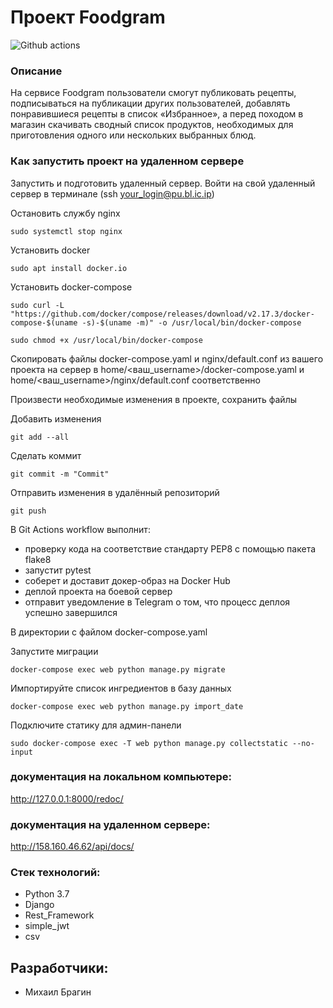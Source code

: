 # Проект Foodgram
![Github actions](https://github.com/mbragins1988/yamdb_final/actions/workflows/yamdb_workflow.yml/badge.svg)

### Описание
На сервисе Foodgram пользователи смогут публиковать рецепты, подписываться на публикации других пользователей, добавлять понравившиеся рецепты в список «Избранное», а перед походом в магазин скачивать сводный список продуктов, необходимых для приготовления одного или нескольких выбранных блюд.


### Как запустить проект на удаленном сервере

Запустить и подготовить удаленный сервер.
Войти на свой удаленный сервер в терминале (ssh your_login@pu.bl.ic.ip)

Остановить службу nginx

```
sudo systemctl stop nginx
```

Установить docker

```
sudo apt install docker.io
```

Установить docker-compose

```
sudo curl -L "https://github.com/docker/compose/releases/download/v2.17.3/docker-compose-$(uname -s)-$(uname -m)" -o /usr/local/bin/docker-compose
```
```
sudo chmod +x /usr/local/bin/docker-compose
```

Скопировать файлы docker-compose.yaml и nginx/default.conf из вашего проекта на сервер в home/<ваш_username>/docker-compose.yaml и home/<ваш_username>/nginx/default.conf соответственно

Произвести необходимые изменения в проекте, сохранить файлы

Добавить изменения

```
git add --all
```

Сделать коммит

```
git commit -m "Commit"
```

Отправить изменения в удалённый репозиторий

```
git push
```

В Git Actions workflow выполнит:
- проверку кода на соответствие стандарту PEP8 с помощью пакета flake8
- запустит pytest
- соберет и доставит докер-образ на Docker Hub
- деплой проекта на боевой сервер
- отправит уведомление в Telegram о том, что процесс деплоя успешно завершился

В директории с файлом docker-compose.yaml

Запустите миграции
```
docker-compose exec web python manage.py migrate
```

Импортируйте список ингредиентов в базу данных
```
docker-compose exec web python manage.py import_date
```

Подключите статику для админ-панели
```
sudo docker-compose exec -T web python manage.py collectstatic --no-input
```

### документация на локальном компьютере:
http://127.0.0.1:8000/redoc/

### документация на удаленном сервере:
http://158.160.46.62/api/docs/

### Стек технологий:
- Python 3.7
- Django
- Rest_Framework
- simple_jwt
- csv

## Разработчики:
- Михаил Брагин
